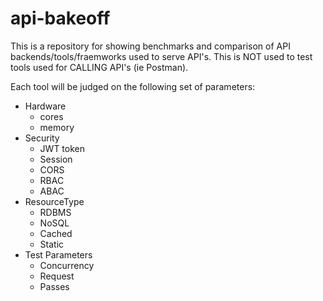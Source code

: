 # api-bakeoff
This is a repository for showing benchmarks and comparison of API backends/tools/fraemworks used to serve API's. This is NOT used to test tools used for CALLING API's (ie Postman). 

Each tool will be judged on the following set of parameters:

- Hardware
  - cores
  - memory 
- Security
  - JWT token
  - Session
  - CORS
  - RBAC
  - ABAC 
- ResourceType
  - RDBMS
  - NoSQL
  - Cached
  - Static 
- Test Parameters
  - Concurrency
  - Request
  - Passes 


